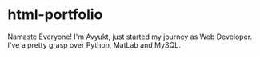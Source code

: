 # html-portfolio
Namaste Everyone! I'm Avyukt, just started my journey as Web Developer. I've a pretty grasp over Python, MatLab and MySQL. 
